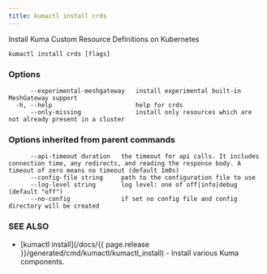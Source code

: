 ```yaml
---
title: kumactl install crds
---
```


Install Kuma Custom Resource Definitions on Kubernetes

```
kumactl install crds [flags]
```

### Options

```
      --experimental-meshgateway   install experimental built-in MeshGateway support
  -h, --help                       help for crds
      --only-missing               install only resources which are not already present in a cluster
```

### Options inherited from parent commands

```
      --api-timeout duration   the timeout for api calls. It includes connection time, any redirects, and reading the response body. A timeout of zero means no timeout (default 1m0s)
      --config-file string     path to the configuration file to use
      --log-level string       log level: one of off|info|debug (default "off")
      --no-config              if set no config file and config directory will be created
```

### SEE ALSO

* [kumactl install](/docs/{{ page.release }}/generated/cmd/kumactl/kumactl_install)	 - Install various Kuma components.

